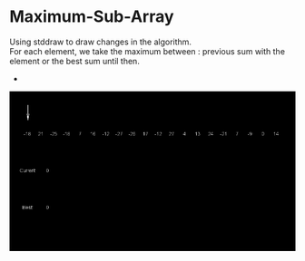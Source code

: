 # Maximum-Sub-Array
Using stddraw to draw changes in the algorithm. <br>
For each element, we take the maximum between : previous sum with the element or the best sum until then.

-
![Kadane_Demo](https://github.com/Tomi-1997/CS-2ndYear/blob/main/MaxSubArray/Kadane_demo2.gif)
